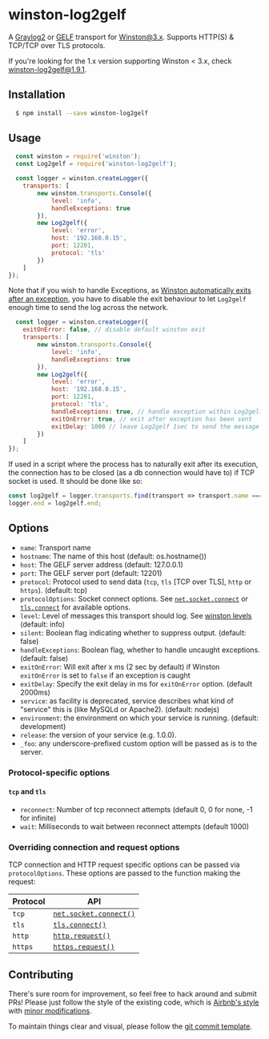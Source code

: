 # winston-log2gelf
A [Graylog2](https://www.graylog.org/) or [GELF](http://docs.graylog.org/en/latest/pages/gelf.html) transport for [Winston@3.x](https://github.com/flatiron/winston). Supports HTTP(S) & TCP/TCP over TLS protocols.

If you're looking for the 1.x version supporting Winston < 3.x, check [winston-log2gelf@1.9.1](https://github.com/Buzut/winston-log2gelf/tree/v1.9.1).

## Installation
``` sh
  $ npm install --save winston-log2gelf
```

## Usage
```javascript
  const winston = require('winston');
  const Log2gelf = require('winston-log2gelf');

  const logger = winston.createLogger({
    transports: [
        new winston.transports.Console({
            level: 'info',
            handleExceptions: true
        }),
        new Log2gelf({
            level: 'error',
            host: '192.168.0.15',
            port: 12201,
            protocol: 'tls'
        })
    ]
});
```

Note that if you wish to handle Exceptions, as [Winston automatically exits after an exception](https://github.com/winstonjs/winston#to-exit-or-not-to-exit), you have to disable the exit behaviour to let `Log2gelf` enough time to send the log across the network.

```javascript
  const logger = winston.createLogger({
    exitOnError: false, // disable default winston exit
    transports: [
        new winston.transports.Console({
            level: 'info',
            handleExceptions: true
        }),
        new Log2gelf({
            level: 'error',
            host: '192.168.0.15',
            port: 12201,
            protocol: 'tls',
            handleExceptions: true, // handle exception within Log2gelf
            exitOnError: true, // exit after exception has been sent
            exitDelay: 1000 // leave Log2gelf 1sec to send the message
        })
    ]
});
```

If used in a script where the process has to naturally exit after its execution, the connection has to be closed (as a db connection would have to) if TCP socket is used. It should be done like so:

```javascript
const log2gelf = logger.transports.find(transport => transport.name === 'log2gelf');
logger.end = log2gelf.end;
```

## Options
* `name`:  Transport name
* `hostname`: The name of this host (default: os.hostname())
* `host`: The GELF server address (default: 127.0.0.1)
* `port`: The GELF server port (default: 12201)
* `protocol`: Protocol used to send data (`tcp`, `tls` [TCP over TLS], `http` or `https`). (default: tcp)
* `protocolOptions`: Socket connect options. See [`net.socket.connect`](https://nodejs.org/api/net.html#net_socket_connect_options_connectlistener) or [`tls.connect`](https://nodejs.org/api/tls.html#tls_tls_connect_options_callback) for available options.
* `level`: Level of messages this transport should log. See [winston levels](https://github.com/winstonjs/winston#logging-levels) (default: info)
* `silent`: Boolean flag indicating whether to suppress output. (default: false)
* `handleExceptions`: Boolean flag, whether to handle uncaught exceptions. (default: false)
* `exitOnError`: Will exit after x ms (2 sec by default) if Winston `exitOnError` is set to `false` if an exception is caught
* `exitDelay`: Specify the exit delay in ms for `exitOnError` option. (default 2000ms)
* `service`: as facility is deprecated, service describes what kind of "service" this is (like MySQLd or Apache2). (default: nodejs)
* `environment`: the environment on which your service is running. (default: development)
* `release`: the version of your service (e.g. 1.0.0).
* `_foo`: any underscore-prefixed custom option will be passed as is to the server.

### Protocol-specific options

#### `tcp` and `tls`

* `reconnect`: Number of tcp reconnect attempts (default 0, 0 for none, -1 for infinite)
* `wait`: Milliseconds to wait between reconnect attempts (default 1000)

### Overriding connection and request options 

TCP connection and HTTP request specific options can be passed via `protocolOptions`. These options are passed to the function making the request:

| Protocol | API                                                                                                  |
|----------|------------------------------------------------------------------------------------------------------|
| `tcp`    | [`net.socket.connect()`](https://nodejs.org/api/net.html#net_socket_connect_options_connectlistener) |
| `tls`    | [`tls.connect()`](https://nodejs.org/api/tls.html#tls_tls_connect_options_callback)                  |
| `http`   | [`http.request()`](https://nodejs.org/api/http.html#http_http_request_options_callback)              |
| `https`  | [`https.request()`](https://nodejs.org/api/https.html#https_https_request_options_callback)          |

## Contributing
There's sure room for improvement, so feel free to hack around and submit PRs!
Please just follow the style of the existing code, which is [Airbnb's style](http://airbnb.io/javascript/) with [minor modifications](.eslintrc).

To maintain things clear and visual, please follow the [git commit template](https://github.com/Buzut/git-emojis-hook).
